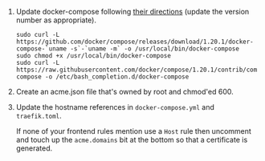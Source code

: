 
1. Update docker-compose following [their directions][install-compose] (update
   the version number as appropriate).

   ```
   sudo curl -L https://github.com/docker/compose/releases/download/1.20.1/docker-compose-`uname -s`-`uname -m` -o /usr/local/bin/docker-compose
   sudo chmod +x /usr/local/bin/docker-compose
   sudo curl -L https://raw.githubusercontent.com/docker/compose/1.20.1/contrib/completion/bash/docker-compose -o /etc/bash_completion.d/docker-compose
   ```
2. Create an acme.json file that's owned by root and chmod'ed 600.

3. Update the hostname references in `docker-compose.yml` and
   `traefik.toml`.

   If none of your frontend rules mention use a `Host` rule
   then uncomment and touch up the `acme.domains` bit at the bottom
   so that a certificate is generated.

[install-compose]: https://docs.docker.com/compose/install/#install-compose
